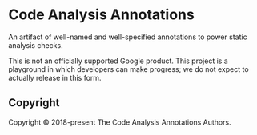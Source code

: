 # Code Analysis Annotations

An artifact of well-named and well-specified annotations to power static
analysis checks.

This is not an officially supported Google product. This project is a playground in which developers can make progress;
we do not expect to actually release in this form.

## Copyright

Copyright &copy; 2018-present The Code Analysis Annotations Authors.
